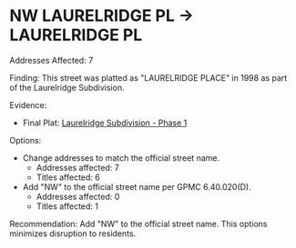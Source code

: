 # NW LAURELRIDGE PL -> LAURELRIDGE PL

Addresses Affected: 7

Finding: This street was platted as "LAURELRIDGE PLACE" in 1998 as part of the Laurelridge Subdivision.

Evidence:

- Final Plat: [Laurelridge Subdivision - Phase 1](https://www.grantspassoregon.gov/DocumentCenter/View/31457/LAURELRIDGE-SUBDIVISION-PHASE-1?bidId=)

Options:

- Change addresses to match the official street name.
  - Addresses affected: 7
  - Titles affected: 6
- Add "NW" to the official street name per GPMC 6.40.020(D).
  - Addresses affected: 0
  - Titles affected: 1

Recommendation: Add "NW" to the official street name. This options minimizes disruption to residents.
